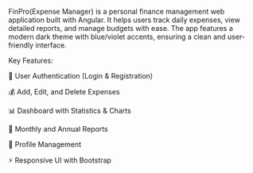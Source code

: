 FinPro(Expense Manager) is a personal finance management web application built with Angular. It helps users track daily expenses, view detailed reports, and manage budgets with ease. The app features a modern dark theme with blue/violet accents, ensuring a clean and user-friendly interface.

Key Features:

🔐 User Authentication (Login & Registration)

💰 Add, Edit, and Delete Expenses

📊 Dashboard with Statistics & Charts

📑 Monthly and Annual Reports

👤 Profile Management

⚡ Responsive UI with Bootstrap
